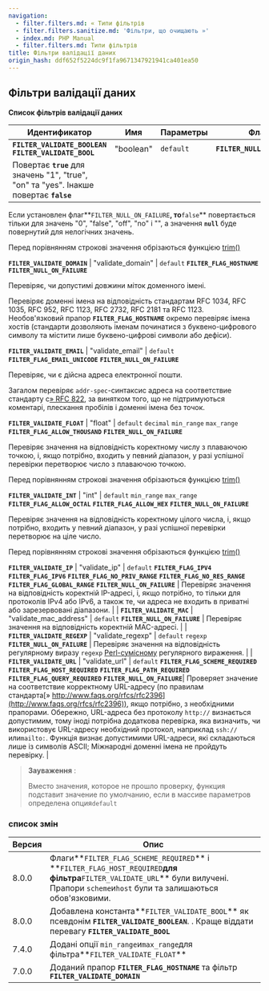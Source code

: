 ```yaml
---
navigation:
  - filter.filters.md: « Типи фільтрів
  - filter.filters.sanitize.md: 'Фільтри, що очищають »'
  - index.md: PHP Manual
  - filter.filters.md: Типи фільтрів
title: Фільтри валідації даних
origin_hash: ddf652f5224dc9f1fa9671347921941ca401ea50
---
```

## Фільтри валідації даних

**Список фільтрів валідації даних**

| Идентификатор | Имя | Параметры | Флаги | Опис |
| --- | --- | --- | --- | --- |
| **`FILTER_VALIDATE_BOOLEAN`** **`FILTER_VALIDATE_BOOL`** | "boolean" | `default` | **`FILTER_NULL_ON_FAILURE`** |  |
| Повертає **`true`** для значень "1", "true", "on" та "yes". Інакше повертає **`false`** |  |  |  |  |

Если установлен флаг\*\*`FILTER_NULL_ON_FAILURE`**, то**`false`\*\* повертається тільки для значень "0", "false", "off", "no" і "", а значення **`null`** буде повернутий для нелогічних значень.

Перед порівнянням строкові значення обрізаються функцією [trim()](function.trim.md)

**`FILTER_VALIDATE_DOMAIN`** | "validate\_domain" | `default` **`FILTER_FLAG_HOSTNAME`** **`FILTER_NULL_ON_FAILURE`**

Перевіряє, чи допустимі довжини міток доменного імені.

Перевіряє доменні імена на відповідність стандартам RFC 1034, RFC 1035, RFC 952, RFC 1123, RFC 2732, RFC 2181 та RFC 1123. Необов'язковий прапор **`FILTER_FLAG_HOSTNAME`** окремо перевіряє імена хостів (стандарти дозволяють іменам починатися з буквено-цифрового символу та містити лише буквено-цифрові символи або дефіси).

**`FILTER_VALIDATE_EMAIL`** | "validate\_email" | `default` **`FILTER_FLAG_EMAIL_UNICODE`** **`FILTER_NULL_ON_FAILURE`**

Перевіряє, чи є дійсна адреса електронної пошти.

Загалом перевіряє `addr-spec`\-синтаксис адреса на соответствие стандарту с[» RFC 822](http://www.faqs.org/rfcs/rfc822), за винятком того, що не підтримуються коментарі, плескання пробілів і доменні імена без точок.

**`FILTER_VALIDATE_FLOAT`** | "float" | `default` `decimal` `min_range` `max_range` **`FILTER_FLAG_ALLOW_THOUSAND`** **`FILTER_NULL_ON_FAILURE`**

Перевіряє значення на відповідність коректному числу з плаваючою точкою, і, якщо потрібно, входить у певний діапазон, у разі успішної перевірки перетворює число з плаваючою точкою.

Перед порівнянням строкові значення обрізаються функцією [trim()](function.trim.md)

**`FILTER_VALIDATE_INT`** | "int" | `default` `min_range` `max_range` **`FILTER_FLAG_ALLOW_OCTAL`** **`FILTER_FLAG_ALLOW_HEX`** **`FILTER_NULL_ON_FAILURE`**

Перевіряє значення на відповідність коректному цілого числа, і, якщо потрібно, входить у певний діапазон, у разі успішної перевірки перетворює на ціле число.

Перед порівнянням строкові значення обрізаються функцією [trim()](function.trim.md)

**`FILTER_VALIDATE_IP`** | "validate\_ip" | `default` **`FILTER_FLAG_IPV4`** **`FILTER_FLAG_IPV6`** **`FILTER_FLAG_NO_PRIV_RANGE`** **`FILTER_FLAG_NO_RES_RANGE`** **`FILTER_FLAG_GLOBAL_RANGE`** **`FILTER_NULL_ON_FAILURE`** | Перевіряє значення на відповідність коректній IP-адресі, і, якщо потрібно, то тільки для протоколів IPv4 або IPv6, а також те, чи адреса не входить в приватні або зарезервовані діапазони. | | **`FILTER_VALIDATE_MAC`** | "validate\_mac\_address" | `default` **`FILTER_NULL_ON_FAILURE`** | Перевіряє значення на відповідність коректній MAC-адресі. | | **`FILTER_VALIDATE_REGEXP`** | "validate\_regexp" | `default` `regexp` **`FILTER_NULL_ON_FAILURE`** | Перевіряє значення на відповідність регулярному виразу `regexp` [Perl-сумісному](book.pcre.md) регулярного вираження. | | **`FILTER_VALIDATE_URL`** | "validate\_url" | `default` **`FILTER_FLAG_SCHEME_REQUIRED`** **`FILTER_FLAG_HOST_REQUIRED`** **`FILTER_FLAG_PATH_REQUIRED`** **`FILTER_FLAG_QUERY_REQUIRED`** **`FILTER_NULL_ON_FAILURE`**| Проверяет значение на соответствие корректному URL-адресу (по правилам стандарта[» http://www.faqs.org/rfcs/rfc2396](http://www.faqs.org/rfcs/rfc2396)), якщо потрібно, з необхідними прапорами. Обережно, URL-адреса без протоколу `http://` визнається допустимим, тому іноді потрібна додаткова перевірка, яка визначить, чи використовує URL-адресу необхідний протокол, наприклад `ssh://`или`mailto:`. Функція визнає допустимими URL-адреси, які складаються лише із символів ASCII; Міжнародні доменні імена не пройдуть перевірку. |

> **Зауваження** :
> 
> Вместо значения, которое не прошло проверку, функция подставит значение по умолчанию, если в массиве параметров определена опция`default`

### список змін

| Версия | Опис |
| --- | --- |
| 8.0.0 | Флаги\*\*`FILTER_FLAG_SCHEME_REQUIRED`** і **`FILTER_FLAG_HOST_REQUIRED`**для фільтра**`FILTER_VALIDATE_URL`\*\* були вилучені. Прапори `scheme`и`host` були та залишаються обов'язковими. |
| 8.0.0 | Добавлена константа\*\*`FILTER_VALIDATE_BOOL`\*\* як псевдонім **`FILTER_VALIDATE_BOOLEAN`**. . Краще віддати перевагу **`FILTER_VALIDATE_BOOL`** |
| 7.4.0 | Додані опції `min_range`и`max_range`для фільтра\*\*`FILTER_VALIDATE_FLOAT`\*\* |
| 7.0.0 | Доданий прапор **`FILTER_FLAG_HOSTNAME`** та фільтр **`FILTER_VALIDATE_DOMAIN`** |
